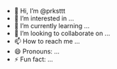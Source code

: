 - 👋 Hi, I’m @prksttt
- 👀 I’m interested in ...
- 🌱 I’m currently learning ...
- 💞️ I’m looking to collaborate on ...
- 📫 How to reach me ...
- 😄 Pronouns: ...
- ⚡ Fun fact: ...

<!---
prksttt/prksttt is a ✨ special ✨ repository because its `README.md` (this file) appears on your GitHub profile.
You can click the Preview link to take a look at your changes.
--->
